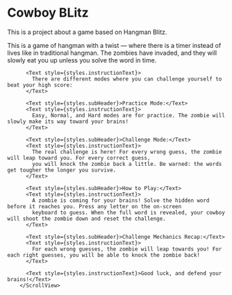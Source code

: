 # Cowboy BLitz
This is a project about a game based on Hangman Blitz. 

<ScrollView contentContainerStyle={styles.scrollContent}>
          <Text style={styles.instructionText}>
            This is a game of hangman with a twist — where there is a timer instead of lives like in traditional hangman.
            The zombies have invaded, and they will slowly eat you up unless you solve the word in time.
          </Text>

          <Text style={styles.instructionText}>
            There are different modes where you can challenge yourself to beat your high score:
          </Text>

          <Text style={styles.subHeader}>Practice Mode:</Text>
          <Text style={styles.instructionText}>
            Easy, Normal, and Hard modes are for practice. The zombie will slowly make its way toward your brains!
          </Text>

          <Text style={styles.subHeader}>Challenge Mode:</Text>
          <Text style={styles.instructionText}>
            The real challenge is here! For every wrong guess, the zombie will leap toward you. For every correct guess,
            you will knock the zombie back a little. Be warned: the words get tougher the longer you survive.
          </Text>

          <Text style={styles.subHeader}>How to Play:</Text>
          <Text style={styles.instructionText}>
            A zombie is coming for your brains! Solve the hidden word before it reaches you. Press any letter on the on-screen
            keyboard to guess. When the full word is revealed, your cowboy will shoot the zombie down and reset the challenge.
          </Text>

          <Text style={styles.subHeader}>Challenge Mechanics Recap:</Text>
          <Text style={styles.instructionText}>
            For each wrong guesses, the zombie will leap towards you! For each right guesses, you will be able to knock the zombie back!
          </Text>

          <Text style={styles.instructionText}>Good luck, and defend your brains!</Text>
        </ScrollView>
